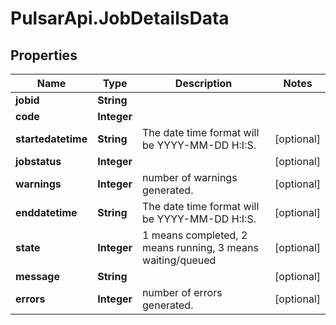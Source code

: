 # PulsarApi.JobDetailsData

## Properties
Name | Type | Description | Notes
------------ | ------------- | ------------- | -------------
**jobid** | **String** |  | 
**code** | **Integer** |  | 
**startedatetime** | **String** | The date time format will be YYYY-MM-DD H:I:S. | [optional] 
**jobstatus** | **Integer** |  | [optional] 
**warnings** | **Integer** | number of warnings generated. | [optional] 
**enddatetime** | **String** | The date time format will be YYYY-MM-DD H:I:S. | [optional] 
**state** | **Integer** | 1 means completed, 2 means running, 3 means waiting/queued | [optional] 
**message** | **String** |  | [optional] 
**errors** | **Integer** | number of errors generated. | [optional] 


